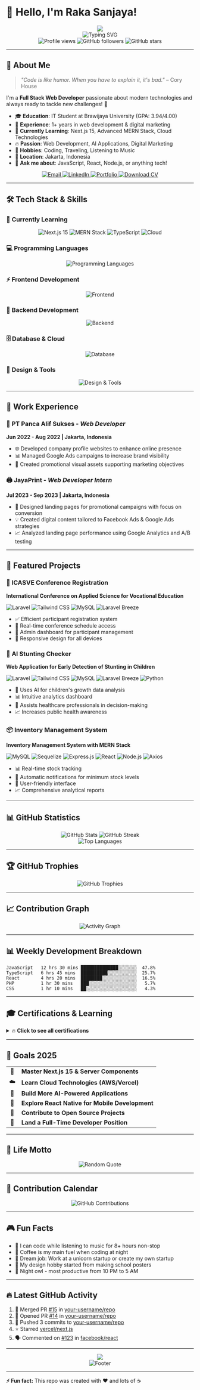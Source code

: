 # 👋 Hello, I'm Raka Sanjaya!

<div align="center">
  <img src="https://capsule-render.vercel.app/api?type=waving&color=gradient&customColorList=0,2,2,5,30&height=200&section=header&text=Welcome%20to%20my%20GitHub!&fontSize=40&fontAlignY=35&desc=Full%20Stack%20Developer%20%7C%20Creative%20Problem%20Solver&descAlignY=55&descAlign=62" />
</div>

<div align="center">
  <img src="https://readme-typing-svg.demolab.com?font=Fira+Code&weight=600&size=22&duration=3000&pause=800&color=58A6FF&center=true&vCenter=true&width=600&height=100&lines=🚀+Full+Stack+Web+Developer;💻+MERN+Stack+Enthusiast;🎨+UI%2FUX+Designer;🤖📈🌟+Always+Learning+New+Tech!" alt="Typing SVG" />
</div>

<div align="center">
  <img src="https://komarev.com/ghpvc/?username=your-github-username&label=Profile%20Views&color=0e75b6&style=flat-square" alt="Profile views" />
  <img src="https://img.shields.io/github/followers/your-github-username?label=Followers&style=flat-square&color=0e75b6&logo=github" alt="GitHub followers" />
  <img src="https://img.shields.io/github/stars/your-github-username?label=Stars&style=flat-square&color=0e75b6&logo=github" alt="GitHub stars" />
</div>

---

## 🎯 **About Me**

> _"Code is like humor. When you have to explain it, it's bad."_ – Cory House

I'm a **Full Stack Web Developer** passionate about modern technologies and always ready to tackle new challenges! 🚀

- 🎓 **Education**: IT Student at Brawijaya University (GPA: 3.94/4.00)
- 💼 **Experience**: 1+ years in web development & digital marketing
- 🌱 **Currently Learning**: Next.js 15, Advanced MERN Stack, Cloud Technologies
- 🔥 **Passion**: Web Development, AI Applications, Digital Marketing
- 🎨 **Hobbies**: Coding, Traveling, Listening to Music
- 📍 **Location**: Jakarta, Indonesia
- 💬 **Ask me about**: JavaScript, React, Node.js, or anything tech!

<div align="center">
  <a href="mailto:sanjayaraka722@gmail.com">
    <img src="https://img.shields.io/badge/Email-D14836?style=for-the-badge&logo=gmail&logoColor=white" alt="Email" />
  </a>
  <a href="https://www.linkedin.com/in/raka-sanjaya">
    <img src="https://img.shields.io/badge/LinkedIn-0077B5?style=for-the-badge&logo=linkedin&logoColor=white" alt="LinkedIn" />
  </a>
  <a href="https://raka-sanjaya.vercel.app">
    <img src="https://img.shields.io/badge/Portfolio-000000?style=for-the-badge&logo=vercel&logoColor=white" alt="Portfolio" />
  </a>
  <a href="cv.pdf">
    <img src="https://img.shields.io/badge/Download%20CV-FF6B6B?style=for-the-badge&logo=adobe-acrobat-reader&logoColor=white" alt="Download CV" />
  </a>
</div>

---

## 🛠️ **Tech Stack & Skills**

### 🚀 **Currently Learning**

<div align="center">
  <img src="https://img.shields.io/badge/Next.js%2015-000000?style=for-the-badge&logo=nextdotjs&logoColor=white&labelColor=000000" alt="Next.js 15" />
  <img src="https://img.shields.io/badge/MERN%20Stack-61DAFB?style=for-the-badge&logo=react&logoColor=black&labelColor=61DAFB" alt="MERN Stack" />
  <img src="https://img.shields.io/badge/TypeScript%20Advanced-3178C6?style=for-the-badge&logo=typescript&logoColor=white&labelColor=3178C6" alt="TypeScript" />
  <img src="https://img.shields.io/badge/Cloud%20Technologies-FF9900?style=for-the-badge&logo=amazon-aws&logoColor=white&labelColor=FF9900" alt="Cloud" />
</div>

### 💻 **Programming Languages**

<div align="center">
  <img src="https://skillicons.dev/icons?i=js,ts,php,html,css,sql&theme=dark" alt="Programming Languages" />
</div>

### ⚡ **Frontend Development**

<div align="center">
  <img src="https://skillicons.dev/icons?i=react,nextjs,tailwind,sass,bootstrap,jquery&theme=dark" alt="Frontend" />
</div>

### 🔧 **Backend Development**

<div align="center">
  <img src="https://skillicons.dev/icons?i=nodejs,express,laravel,prisma,sequelize,php&theme=dark" alt="Backend" />
</div>

### 🗄️ **Database & Cloud**

<div align="center">
  <img src="https://skillicons.dev/icons?i=mysql,mongodb,postgresql,redis,firebase,supabase&theme=dark" alt="Database" />
</div>

### 🎨 **Design & Tools**

<div align="center">
  <img src="https://skillicons.dev/icons?i=figma,ps,ai,xd,canva,git,github,vscode&theme=dark" alt="Design & Tools" />
</div>

---

## 💼 **Work Experience**

### 🏢 **PT Panca Alif Sukses** - _Web Developer_

**Jun 2022 - Aug 2022 | Jakarta, Indonesia**

- 🌐 Developed company profile websites to enhance online presence
- 📊 Managed Google Ads campaigns to increase brand visibility
- 🎨 Created promotional visual assets supporting marketing objectives

### 🖨️ **JayaPrint** - _Web Developer Intern_

**Jul 2023 - Sep 2023 | Jakarta, Indonesia**

- 📱 Designed landing pages for promotional campaigns with focus on conversion
- 💡 Created digital content tailored to Facebook Ads & Google Ads strategies
- 📈 Analyzed landing page performance using Google Analytics and A/B testing

---

## 🚀 **Featured Projects**

### 🎯 **ICASVE Conference Registration**

**International Conference on Applied Science for Vocational Education**

<div align="left">
  <img src="https://img.shields.io/badge/Laravel-FF2D20?style=flat-square&logo=laravel&logoColor=white" alt="Laravel" />
  <img src="https://img.shields.io/badge/bootstrap-38B2AC?style=flat-square&logo=bootstrap&logoColor=white" alt="Tailwind CSS" />
  <img src="https://img.shields.io/badge/MySQL-00758F?style=flat-square&logo=mysql&logoColor=white" alt="MySQL" />
  <img src="https://img.shields.io/badge/Laravel_Breeze-FF2D20?style=flat-square&logo=laravel&logoColor=white" alt="Laravel Breeze" />
</div>

- ✅ Efficient participant registration system
- 📅 Real-time conference schedule access
- 🔐 Admin dashboard for participant management
- 📱 Responsive design for all devices

### 🤖 **AI Stunting Checker**

**Web Application for Early Detection of Stunting in Children**

<div align="left">
  <img src="https://img.shields.io/badge/Laravel-F72C1F?style=flat-square&logo=laravel&logoColor=white" alt="Laravel" />
  <img src="https://img.shields.io/badge/Tailwind_CSS-06B6D4?style=flat-square&logo=tailwind-css&logoColor=white" alt="Tailwind CSS" />
  <img src="https://img.shields.io/badge/MySQL-4479A1?style=flat-square&logo=mysql&logoColor=white" alt="MySQL" />
  <img src="https://img.shields.io/badge/Breeze-0f172a?style=flat-square&logo=laravel&logoColor=white" alt="Laravel Breeze" />
<img src="https://img.shields.io/badge/Python-3776AB?style=flat-square&logo=python&logoColor=white" alt="Python" />
</div>

- 🧠 Uses AI for children's growth data analysis
- 📊 Intuitive analytics dashboard
- 🏥 Assists healthcare professionals in decision-making
- 📈 Increases public health awareness

### 📦 **Inventory Management System**

**Inventory Management System with MERN Stack**

<div align="left">
  <img src="https://img.shields.io/badge/MySQL-4479A1?style=flat-square&logo=mysql&logoColor=white" alt="MySQL" />
  <img src="https://img.shields.io/badge/Sequelize-52B0E7?style=flat-square&logo=sequelize&logoColor=white" alt="Sequelize" />
  <img src="https://img.shields.io/badge/Express.js-404D59?style=flat-square&logo=express&logoColor=white" alt="Express.js" />
  <img src="https://img.shields.io/badge/React-20232A?style=flat-square&logo=react&logoColor=61DAFB" alt="React" />
  <img src="https://img.shields.io/badge/Node.js-43853D?style=flat-square&logo=node.js&logoColor=white" alt="Node.js" />
  <img src="https://img.shields.io/badge/Axios-5A29E4?style=flat-square&logo=axios&logoColor=white" alt="Axios" />
</div>


- 📊 Real-time stock tracking
- 🔔 Automatic notifications for minimum stock levels
- 📱 User-friendly interface
- 📈 Comprehensive analytical reports

---

## 📊 **GitHub Statistics**

<div align="center">
  <img src="https://github-readme-stats.vercel.app/api?username=your-github-username&show_icons=true&theme=github_dark&hide_border=true&bg_color=0d1117&title_color=58a6ff&icon_color=1f6feb&text_color=c9d1d9&border_radius=10" alt="GitHub Stats" />
  <img src="https://github-readme-streak-stats.herokuapp.com/?user=your-github-username&theme=github-dark-blue&hide_border=true&background=0d1117&stroke=30363d&ring=58a6ff&fire=58a6ff&currStreakLabel=58a6ff&border_radius=10" alt="GitHub Streak" />
</div>

<div align="center">
  <img src="https://github-readme-stats.vercel.app/api/top-langs/?username=your-github-username&theme=github_dark&hide_border=true&bg_color=0d1117&title_color=58a6ff&text_color=c9d1d9&border_radius=10&layout=compact&langs_count=8" alt="Top Languages" />
</div>

---

## 🏆 **GitHub Trophies**

<div align="center">
  <img src="https://github-profile-trophy.vercel.app/?username=your-github-username&theme=github_dark&no-frame=true&no-bg=true&margin-w=4&column=7" alt="GitHub Trophies" />
</div>

---

## 📈 **Contribution Graph**

<div align="center">
  <img src="https://github-readme-activity-graph.vercel.app/graph?username=your-github-username&bg_color=0d1117&color=58a6ff&line=1f6feb&point=58a6ff&area=true&hide_border=true&border_radius=10" alt="Activity Graph" />
</div>

---

## 📊 **Weekly Development Breakdown**

<!--START_SECTION:waka-->

```text
JavaScript   12 hrs 30 mins ██████████████░░░░░░░  47.8%
TypeScript   6 hrs 45 mins  ██████████░░░░░░░░░░░  25.7%
React        4 hrs 20 mins  ████████░░░░░░░░░░░░░  16.5%
PHP          1 hr 30 mins   ███░░░░░░░░░░░░░░░░░░   5.7%
CSS          1 hr 10 mins   ██░░░░░░░░░░░░░░░░░░░   4.3%
```

<!--END_SECTION:waka-->

---

## 🎓 **Certifications & Learning**

<details>
<summary>🔥 <strong>Click to see all certifications</strong></summary>

### 🆕 **2025**

- 🎯 **Learn JavaScript Programming Fundamentals** - Dicoding
- 📚 **HTML, CSS and JavaScript: Beginner to Advanced** - Udemy
- 🔧 **Learn Advanced GIT** - Codepolitan

### 🚀 **2024**

- 🌟 **Laravel 11 Fullstack Web Development** - Codepolitan
- 💻 **PHP Programming** - Codepolitan
- ⚡ **Learn Express.js and EJS** - Codepolitan

### 💡 **2023**

- 🏆 **Intermediate Level Full Stack JavaScript Web Developer** - ITBOX
- ⚛️ **ReactJS Online Class** - Codepolitan
- 🌐 **Learn JavaScript** - Codepolitan
- 📡 **Learn AJAX and Web API** - Codepolitan
- 🗄️ **Learn MongoDB** - Codepolitan

</details>

---

## 🎯 **Goals 2025**

<div align="center">
  <table>
    <tr>
      <td align="center">🚀</td>
      <td><strong>Master Next.js 15 & Server Components</strong></td>
    </tr>
    <tr>
      <td align="center">☁️</td>
      <td><strong>Learn Cloud Technologies (AWS/Vercel)</strong></td>
    </tr>
    <tr>
      <td align="center">🤖</td>
      <td><strong>Build More AI-Powered Applications</strong></td>
    </tr>
    <tr>
      <td align="center">📱</td>
      <td><strong>Explore React Native for Mobile Development</strong></td>
    </tr>
    <tr>
      <td align="center">🌟</td>
      <td><strong>Contribute to Open Source Projects</strong></td>
    </tr>
    <tr>
      <td align="center">💼</td>
      <td><strong>Land a Full-Time Developer Position</strong></td>
    </tr>
  </table>
</div>

---

## 💭 **Life Motto**

<div align="center">
  <img src="https://quotes-github-readme.vercel.app/api?type=horizontal&theme=dark" alt="Random Quote" />
</div>

---

## 📅 **Contribution Calendar**

<div align="center">
  <img src="https://ghchart.rshah.org/58a6ff/your-github-username" alt="GitHub Contributions" />
</div>

---

## 🎮 **Fun Facts**

- 🎯 I can code while listening to music for 8+ hours non-stop
- 🍕 Coffee is my main fuel when coding at night
- 🚀 Dream job: Work at a unicorn startup or create my own startup
- 🎨 My design hobby started from making school posters
- 🌙 Night owl - most productive from 10 PM to 5 AM

---

## 🔥 **Latest GitHub Activity**

<!--START_SECTION:activity-->

1. 🎉 Merged PR [#15](https://github.com/your-username/repo/pull/15) in [your-username/repo](https://github.com/your-username/repo)
2. 💪 Opened PR [#14](https://github.com/your-username/repo/pull/14) in [your-username/repo](https://github.com/your-username/repo)
3. 🎯 Pushed 3 commits to [your-username/repo](https://github.com/your-username/repo)
4. ⭐ Starred [vercel/next.js](https://github.com/vercel/next.js)
5. 🗣 Commented on [#123](https://github.com/facebook/react/issues/123) in [facebook/react](https://github.com/facebook/react)
<!--END_SECTION:activity-->

---

<div align="center">
  <img src="https://capsule-render.vercel.app/api?type=waving&color=gradient&customColorList=0,2,2,2,30&height=120&section=footer&text=Thanks%20for%20visiting!&fontSize=20&fontAlignY=75&desc=Let's%20build%20something%20amazing%20together%20🚀&descAlignY=60&descAlign=62" />
</div>

<div align="center">
  <img src="https://readme-typing-svg.demolab.com?font=Fira+Code&size=12&duration=4000&pause=1000&color=58A6FF&center=true&vCenter=true&width=400&height=50&lines=⭐+Don't+forget+to+star+my+repositories!;💬+Feel+free+to+reach+out+anytime!;🚀+Happy+coding+everyone!" alt="Footer" />
</div>

---

**⚡ Fun fact:** This repo was created with ❤️ and lots of ☕
